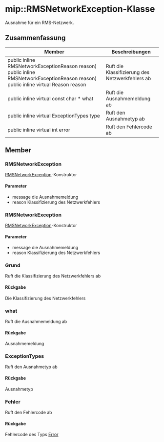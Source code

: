# <a name="class-miprmsnetworkexception"></a>mip::RMSNetworkException-Klasse 
Ausnahme für ein RMS-Netzwerk.
## <a name="summary"></a>Zusammenfassung
 Member                        | Beschreibungen                                
--------------------------------|---------------------------------------------
public inline  RMSNetworkExceptionReason reason) public inline  RMSNetworkExceptionReason reason) public inline virtual Reason reason| Ruft die Klassifizierung des Netzwerkfehlers ab
public inline virtual const char * what | Ruft die Ausnahmemeldung ab
public inline virtual ExceptionTypes type | Ruft den Ausnahmetyp ab
public inline virtual int error | Ruft den Fehlercode ab
## <a name="members"></a>Member
### <a name="rmsnetworkexception"></a>RMSNetworkException
[RMSNetworkException](#classmip_1_1_r_m_s_network_exception)-Konstruktor
#### <a name="parameters"></a>Parameter
* message die Ausnahmemeldung 
* reason Klassifizierung des Netzwerkfehlers
### <a name="rmsnetworkexception"></a>RMSNetworkException
[RMSNetworkException](#classmip_1_1_r_m_s_network_exception)-Konstruktor
#### <a name="parameters"></a>Parameter
* message die Ausnahmemeldung 
* reason Klassifizierung des Netzwerkfehlers
### <a name="reason"></a>Grund
Ruft die Klassifizierung des Netzwerkfehlers ab
#### <a name="returns"></a>Rückgabe
Die Klassifizierung des Netzwerkfehlers
### <a name="what"></a>what
Ruft die Ausnahmemeldung ab
#### <a name="returns"></a>Rückgabe
Ausnahmemeldung
### <a name="exceptiontypes"></a>ExceptionTypes
Ruft den Ausnahmetyp ab
#### <a name="returns"></a>Rückgabe
Ausnahmetyp
### <a name="error"></a>Fehler
Ruft den Fehlercode ab
#### <a name="returns"></a>Rückgabe
Fehlercode des Typs [Error](#classmip_1_1_error)